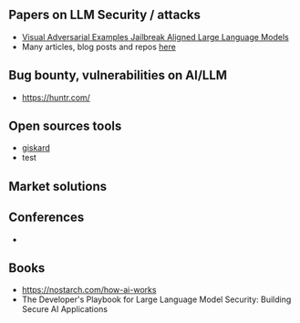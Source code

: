 ## Papers on LLM Security / attacks
* [Visual Adversarial Examples Jailbreak Aligned Large Language Models](https://arxiv.org/pdf/2306.13213) 
* Many articles, blog posts and repos [here](https://github.com/corca-ai/awesome-llm-security?tab=readme-ov-file)

## Bug bounty, vulnerabilities on AI/LLM
* https://huntr.com/

## Open sources tools 
* [giskard](https://www.giskard.ai/)
* test 
## Market solutions 

## Conferences
*

## Books
* https://nostarch.com/how-ai-works
* The Developer's Playbook for Large Language Model Security: Building Secure AI Applications
